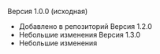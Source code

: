 Версия 1.0.0 (исходная)
- Добавлено в репозиторий
Версия 1.2.0
- Небольшие изменения
Версия 1.3.0
- Небольшие изменения